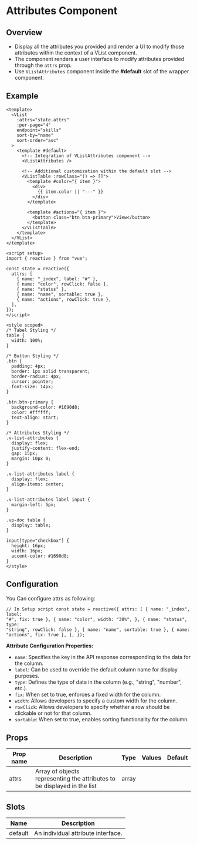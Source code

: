 <script setup>
import Attributes from './attributes.vue';

</script>

# Attributes Component

## Overview

- Display all the attributes you provided and render a UI to modify those attributes within the context of a VList component.
- The component renders a user interface to modify attributes provided through the `attrs` prop.
- Use `VListAttributes` component inside the **#default** slot of the wrapper component.

<Attributes/>

## Example

```vue {3,11} [app.vue]
<template>
  <VList
    :attrs="state.attrs"
    :per-page="4"
    endpoint="skills"
    sort-by="name"
    sort-order="asc"
  >
    <template #default>
      <!-- Integration of VListAttributes component -->
      <VListAttributes />

      <!-- Additional customization within the default slot -->
      <VListTable :rowClass="() => []">
        <template #color="{ item }">
          <div>
            {{ item.color || "---" }}
          </div>
        </template>

        <template #actions="{ item }">
          <button class="btn btn-primary">View</button>
        </template>
      </VListTable>
    </template>
  </VList>
</template>

<script setup>
import { reactive } from "vue";

const state = reactive({
  attrs: [
    { name: "_index", label: "#" },
    { name: "color", rowClick: false },
    { name: "status" },
    { name: "name", sortable: true },
    { name: "actions", rowClick: true },
  ],
});
</script>

<style scoped>
/* Tabel Styling */
table {
  width: 100%;
}

/* Button Styling */
.btn {
  padding: 4px;
  border: 1px solid transparent;
  border-radius: 4px;
  cursor: pointer;
  font-size: 14px;
}

.btn.btn-primary {
  background-color: #1690d8;
  color: #ffffff;
  text-align: start;
}

/* Attributes Styling */
.v-list-attributes {
  display: flex;
  justify-content: flex-end;
  gap: 15px;
  margin: 10px 0;
}

.v-list-attributes label {
  display: flex;
  align-items: center;
}

.v-list-attributes label input {
  margin-left: 5px;
}

.vp-doc table {
  display: table;
}

input[type="checkbox"] {
  height: 16px;
  width: 16px;
  accent-color: #1690d8;
}
</style>
```

## Configuration

You Can configure attrs as following:

```vue[app.vue]
// In Setup script const state = reactive({ attrs: [ { name: "_index", label:
"#", fix: true }, { name: "color", width: "30%", }, { name: "status", type:
"string", rowClick: false }, { name: "name", sortable: true }, { name:
"actions", fix: true }, ], });
```

**Attribute Configuration Properties:**

- `name`: Specifies the key in the API response corresponding to the data for the column.
- `label`: Can be used to override the default column name for display purposes.
- `type`: Defines the type of data in the column (e.g., "string", "number", etc.).
- `fix`: When set to true, enforces a fixed width for the column.
- `width`: Allows developers to specify a custom width for the column.
- `rowClick`: Allows developers to specify whether a row should be clickable or not for that column.
- `sortable`: When set to true, enables sorting functionality for the column.

## Props

| Prop name | Description                                                              | Type  | Values | Default |
| --------- | ------------------------------------------------------------------------ | ----- | ------ | ------- |
| attrs     | Array of objects representing the attributes to be displayed in the list | array |        |         |

## Slots

| Name    | Description                        |
| ------- | ---------------------------------- |
| default | An individual attribute interface. |
